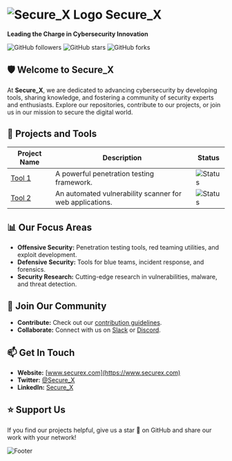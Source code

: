 # ![Secure_X Logo](https://example.com/your_logo.png) Secure_X
**Leading the Charge in Cybersecurity Innovation**

![GitHub followers](https://img.shields.io/github/followers/Secure-X-comm?style=social)
![GitHub stars](https://img.shields.io/github/stars/Secure-X-comm?style=social)
![GitHub forks](https://img.shields.io/github/forks/Secure-X-comm?style=social)

## 🛡️ Welcome to Secure_X
At **Secure_X**, we are dedicated to advancing cybersecurity by developing tools, sharing knowledge, and fostering a community of security experts and enthusiasts. Explore our repositories, contribute to our projects, or join us in our mission to secure the digital world.

## 🚀 Projects and Tools
| Project Name | Description | Status |
| ------------ | ----------- | ------ |
| [Tool 1](https://github.com/Secure_X/tool1) | A powerful penetration testing framework. | ![Status](https://img.shields.io/badge/status-active-brightgreen) |
| [Tool 2](https://github.com/Secure_X/tool2) | An automated vulnerability scanner for web applications. | ![Status](https://img.shields.io/badge/status-in%20development-yellow) |

## 📊 Our Focus Areas
- **Offensive Security:** Penetration testing tools, red teaming utilities, and exploit development.
- **Defensive Security:** Tools for blue teams, incident response, and forensics.
- **Security Research:** Cutting-edge research in vulnerabilities, malware, and threat detection.

## 👥 Join Our Community
- **Contribute:** Check out our [contribution guidelines](https://github.com/Secure_X/contributing).
- **Collaborate:** Connect with us on [Slack](https://slack.securex.com) or [Discord](https://discord.securex.com).

## 📫 Get In Touch
- **Website:** [www.securex.com](https://www.securex.com)
- **Twitter:** [@Secure_X](https://twitter.com/Secure_X)
- **LinkedIn:** [Secure_X](https://linkedin.com/company/Secure_X)

## ⭐ Support Us
If you find our projects helpful, give us a star 🌟 on GitHub and share our work with your network!

![Footer](https://example.com/footer_image.png)
